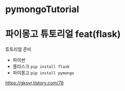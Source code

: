 # pymongoTutorial

# 파이몽고 튜토리얼 feat(flask)

튜토리얼 준비
* 파이썬
* 플라스크 `pip install flask`
* 파이몽고 `pip install pymongo`

https://gksyr.tistory.com/78